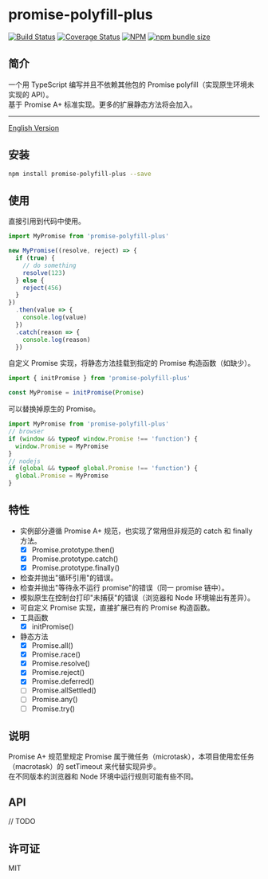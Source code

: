 # promise-polyfill-plus

[![Build Status](https://travis-ci.com/calimanco/promise-polyfill-plus.svg?branch=main)](https://travis-ci.com/calimanco/promise-polyfill-plus)
[![Coverage Status](https://coveralls.io/repos/github/calimanco/promise-polyfill-plus/badge.svg?branch=main)](https://coveralls.io/github/calimanco/promise-polyfill-plus?branch=main)
[![NPM](https://img.shields.io/npm/l/promise-polyfill-plus)](https://www.npmjs.com/package/promise-polyfill-plus)
[![npm bundle size](https://img.shields.io/bundlephobia/min/promise-polyfill-plus)](https://www.npmjs.com/package/promise-polyfill-plus)

## 简介

一个用 TypeScript 编写并且不依赖其他包的 Promise polyfill（实现原生环境未实现的 API）。  
基于 Promise A+ 标准实现。更多的扩展静态方法将会加入。

---

[English Version](https://github.com/calimanco/promise-polyfill-plus/blob/main/README_EN.md)

## 安装

```bash
npm install promise-polyfill-plus --save
```

## 使用

直接引用到代码中使用。

```javascript
import MyPromise from 'promise-polyfill-plus'

new MyPromise((resolve, reject) => {
  if (true) {
    // do something
    resolve(123)
  } else {
    reject(456)
  }
})
  .then(value => {
    console.log(value)
  })
  .catch(reason => {
    console.log(reason)
  })
```

自定义 Promise 实现，将静态方法挂载到指定的 Promise 构造函数（如缺少）。

```javascript
import { initPromise } from 'promise-polyfill-plus'

const MyPromise = initPromise(Promise)
```

可以替换掉原生的 Promise。

```javascript
import MyPromise from 'promise-polyfill-plus'
// browser
if (window && typeof window.Promise !== 'function') {
  window.Promise = MyPromise
}
// nodejs
if (global && typeof global.Promise !== 'function') {
  global.Promise = MyPromise
}
```

## 特性

- 实例部分遵循 Promise A+ 规范，也实现了常用但非规范的 catch 和 finally 方法。
  * [x] Promise.prototype.then()
  * [x] Promise.prototype.catch()
  * [x] Promise.prototype.finally()
- 检查并抛出"循环引用"的错误。
- 检查并抛出"等待永不运行 promise"的错误（同一 promise 链中）。
- 模拟原生在控制台打印"未捕获"的错误（浏览器和 Node 环境输出有差异）。
- 可自定义 Promise 实现，直接扩展已有的 Promise 构造函数。
- 工具函数
  * [x] initPromise()
- 静态方法
  * [x] Promise.all()
  * [x] Promise.race()
  * [x] Promise.resolve()
  * [x] Promise.reject()
  * [x] Promise.deferred()
  * [ ] Promise.allSettled()
  * [ ] Promise.any()
  * [ ] Promise.try()

## 说明

Promise A+ 规范里规定 Promise 属于微任务（microtask），本项目使用宏任务（macrotask）的 setTimeout 来代替实现异步。  
在不同版本的浏览器和 Node 环境中运行规则可能有些不同。

## API

// TODO

## 许可证
MIT
